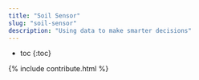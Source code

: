 ```yaml
---
title: "Soil Sensor"
slug: "soil-sensor"
description: "Using data to make smarter decisions"
---
```


* toc
{:toc}

{% include contribute.html %}
